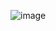 ![image](https://github.com/ankit-royal/live-user-filter/assets/151389101/06a93f54-c0f8-4b01-b68a-590dc05d1951)
